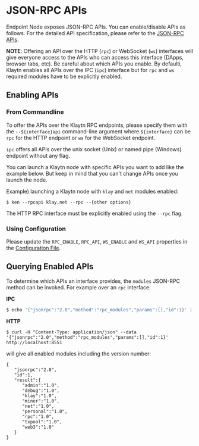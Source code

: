 # JSON-RPC APIs

Endpoint Node exposes JSON-RPC APIs. You can enable/disable APIs as follows. For the detailed API specification, please refer to the [JSON-RPC APIs](../../bapp/json-rpc/api-references/).

**NOTE**: Offering an API over the HTTP \(`rpc`\) or WebSocket \(`ws`\) interfaces will give everyone access to the APIs who can access this interface \(DApps, browser tabs, etc\). Be careful about which APIs you enable. By defaulti, Klaytn enables all APIs over the IPC \(`ipc`\) interface but for `rpc` and `ws` required modules have to be explicitly enabled.

## Enabling APIs <a id="enabling-apis"></a>

### From Commandline <a id="from-commandline"></a>

To offer the APIs over the Klaytn RPC endpoints, please specify them with the `--${interface}api` command-line argument where `${interface}` can be `rpc` for the HTTP endpoint or `ws` for the WebSocket endpoint.

`ipc` offers all APIs over the unix socket \(Unix\) or named pipe \(Windows\) endpoint without any flag.

You can launch a Klaytn node with specific APIs you want to add like the example below. But keep in mind that you can't change APIs once you launch the node.

Example\) launching a Klaytn node with `klay` and `net` modules enabled:

```text
$ ken --rpcapi klay,net --rpc --{other options}
```

The HTTP RPC interface must be explicitly enabled using the `--rpc` flag.

### Using Configuration <a id="using-configuration"></a>

Please update the `RPC_ENABLE`, `RPC_API`, `WS_ENABLE` and `WS_API` properties in the [Configuration File](operation-guide/configuration.md).

## Querying Enabled APIs <a id="querying-enabled-apis"></a>

To determine which APIs an interface provides, the `modules` JSON-RPC method can be invoked. For example over an `rpc` interface:

**IPC**

```javascript
$ echo '{"jsonrpc":"2.0","method":"rpc_modules","params":[],"id":1}' | nc -U klay.ipc
```

**HTTP**

```text
$ curl -H "Content-Type: application/json" --data '{"jsonrpc":"2.0","method":"rpc_modules","params":[],"id":1}' http://localhost:8551
```

will give all enabled modules including the version number:

```text
{
   "jsonrpc":"2.0",
   "id":1,
   "result":{
      "admin":"1.0",
      "debug":"1.0",
      "klay":"1.0",
      "miner":"1.0",
      "net":"1.0",
      "personal":"1.0",
      "rpc":"1.0",
      "txpool":"1.0",
      "web3":"1.0"
   }
}
```

